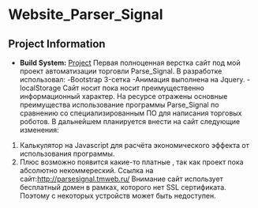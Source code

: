 # Website_Parser_Signal

## Project Information
* **Build System:** [Project](https://github.com/GavryushkinSI/Parser_Signal_project)
Первая полноценная верстка сайт под мой проект автоматизации торговли Parse_Signal.
В разработке использовал:
-Bootstrap 3-сетка
-Анимация выполнена на Jquery.
-localStorage
Сайт носит пока носит преимущественно информационный характер.
На ресурсе отражены основные преимущества использование программы
Parse_Signal по сравнению со специализированным ПО для написания торговых роботов.
В дальнейшем планируется внести на сайт следующие изменения:
1. Калькулятор на Javascript для расчёта экономического эффекта от использования программы.
2. Плюс возможно появится какие-то платные , так как проект пока абсолютно некоммереский.
Ссылка на сайт:http://parsesignal.tmweb.ru/
Внимание сайт использует бесплатный домен в рамках, которого нет SSL сертификата. Поэтому с некоторых устройств может быть недоступен.
